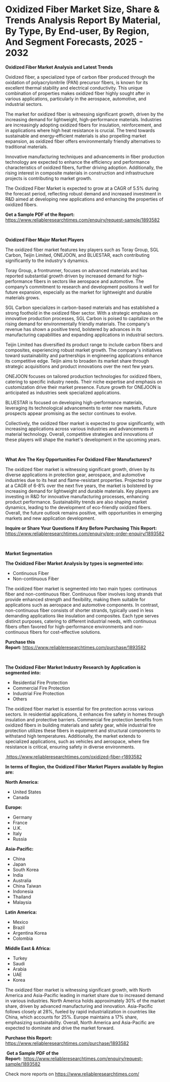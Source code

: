 <p><h1>Oxidized Fiber Market Size, Share & Trends Analysis Report By Material, By Type, By End-user, By Region, And Segment Forecasts, 2025 - 2032</h1></p><p><strong>Oxidized Fiber Market Analysis and Latest Trends</strong></p>
<p><p>Oxidized fiber, a specialized type of carbon fiber produced through the oxidation of polyacrylonitrile (PAN) precursor fibers, is known for its excellent thermal stability and electrical conductivity. This unique combination of properties makes oxidized fiber highly sought after in various applications, particularly in the aerospace, automotive, and industrial sectors.</p><p>The market for oxidized fiber is witnessing significant growth, driven by the increasing demand for lightweight, high-performance materials. Industries are increasingly adopting oxidized fibers for insulation, reinforcement, and in applications where high heat resistance is crucial. The trend towards sustainable and energy-efficient materials is also propelling market expansion, as oxidized fiber offers environmentally friendly alternatives to traditional materials.</p><p>Innovative manufacturing techniques and advancements in fiber production technology are expected to enhance the efficiency and performance characteristics of oxidized fibers, further driving adoption. Additionally, the rising interest in composite materials in construction and infrastructure projects is contributing to market growth.</p><p>The Oxidized Fiber Market is expected to grow at a CAGR of 5.5% during the forecast period, reflecting robust demand and increased investment in R&D aimed at developing new applications and enhancing the properties of oxidized fibers.</p></p>
<p><strong>Get a Sample PDF of the Report:&nbsp;</strong> <a href="https://www.reliableresearchtimes.com/enquiry/request-sample/1893582?utm_campaign=1940&utm_medium=2&utm_source=Github&utm_content=ia&utm_term=06022025&utm_id=oxidized-fiber">https://www.reliableresearchtimes.com/enquiry/request-sample/1893582</a></p>
<p>&nbsp;</p>
<p><strong>Oxidized Fiber Major Market Players</strong></p>
<p><p>The oxidized fiber market features key players such as Toray Group, SGL Carbon, Teijin Limited, ONEJOON, and BLUESTAR, each contributing significantly to the industry's dynamics. </p><p>Toray Group, a frontrunner, focuses on advanced materials and has reported substantial growth driven by increased demand for high-performance fibers in sectors like aerospace and automotive. The company’s commitment to research and development positions it well for future expansion, especially as the market for lightweight and durable materials grows.</p><p>SGL Carbon specializes in carbon-based materials and has established a strong foothold in the oxidized fiber sector. With a strategic emphasis on innovative production processes, SGL Carbon is poised to capitalize on the rising demand for environmentally friendly materials. The company's revenue has shown a positive trend, bolstered by advances in its manufacturing capabilities and expanding applications in industrial sectors.</p><p>Teijin Limited has diversified its product range to include carbon fibers and composites, experiencing robust market growth. The company's initiatives toward sustainability and partnerships in engineering applications enhance its competitive edge. Teijin aims to broaden its market share through strategic acquisitions and product innovations over the next few years.</p><p>ONEJOON focuses on tailored production technologies for oxidized fibers, catering to specific industry needs. Their niche expertise and emphasis on customization drive their market presence. Future growth for ONEJOON is anticipated as industries seek specialized applications.</p><p>BLUESTAR is focused on developing high-performance materials, leveraging its technological advancements to enter new markets. Future prospects appear promising as the sector continues to evolve.</p><p>Collectively, the oxidized fiber market is expected to grow significantly, with increasing applications across various industries and advancements in material technology. Overall, competitive strategies and innovations of these players will shape the market's development in the upcoming years.</p></p>
<p>&nbsp;</p>
<p><strong>What Are The Key Opportunities For Oxidized Fiber Manufacturers?</strong></p>
<p><p>The oxidized fiber market is witnessing significant growth, driven by its diverse applications in protection gear, aerospace, and automotive industries due to its heat and flame-resistant properties. Projected to grow at a CAGR of 6-8% over the next five years, the market is bolstered by increasing demand for lightweight and durable materials. Key players are investing in R&D for innovative manufacturing processes, enhancing product performance. Sustainability trends are also shaping market dynamics, leading to the development of eco-friendly oxidized fibers. Overall, the future outlook remains positive, with opportunities in emerging markets and new application development.</p></p>
<p><strong>Inquire or Share Your Questions If Any Before Purchasing This Report:</strong> <a href="https://www.reliableresearchtimes.com/enquiry/pre-order-enquiry/1893582?utm_campaign=1940&utm_medium=2&utm_source=Github&utm_content=ia&utm_term=06022025&utm_id=oxidized-fiber">https://www.reliableresearchtimes.com/enquiry/pre-order-enquiry/1893582</a></p>
<p>&nbsp;</p>
<p><strong>Market Segmentation</strong></p>
<p><strong>The Oxidized Fiber Market Analysis by types is segmented into:</strong></p>
<p><ul><li>Continuous Fiber</li><li>Non-continuous Fiber</li></ul></p>
<p><p>The oxidized fiber market is segmented into two main types: continuous fiber and non-continuous fiber. Continuous fiber involves long strands that provide enhanced strength and flexibility, making them suitable for applications such as aerospace and automotive components. In contrast, non-continuous fiber consists of shorter strands, typically used in less demanding applications like insulation and composites. Each type serves distinct purposes, catering to different industrial needs, with continuous fibers often favored for high-performance environments and non-continuous fibers for cost-effective solutions.</p></p>
<p><strong>Purchase this Report:&nbsp;</strong><a href="https://www.reliableresearchtimes.com/purchase/1893582?utm_campaign=1940&utm_medium=2&utm_source=Github&utm_content=ia&utm_term=06022025&utm_id=oxidized-fiber">https://www.reliableresearchtimes.com/purchase/1893582</a></p>
<p>&nbsp;</p>
<p><strong>The Oxidized Fiber Market Industry Research by Application is segmented into:</strong></p>
<p><ul><li>Residential Fire Protection</li><li>Commercial Fire Protection</li><li>Industrial Fire Protection</li><li>Others</li></ul></p>
<p><p>The oxidized fiber market is essential for fire protection across various sectors. In residential applications, it enhances fire safety in homes through insulation and protective barriers. Commercial fire protection benefits from oxidized fibers in building materials and safety gear, while industrial fire protection utilizes these fibers in equipment and structural components to withstand high temperatures. Additionally, the market extends to specialized applications, such as vehicles and aerospace, where fire resistance is critical, ensuring safety in diverse environments.</p></p>
<p><a href="https://www.reliableresearchtimes.com/oxidized-fiber-r1893582?utm_campaign=1940&utm_medium=2&utm_source=Github&utm_content=ia&utm_term=06022025&utm_id=oxidized-fiber">&nbsp;https://www.reliableresearchtimes.com/oxidized-fiber-r1893582</a></p>
<p><strong>In terms of Region, the Oxidized Fiber Market Players available by Region are:</strong></p>
<p>
    <p> <strong> North America: </strong>
        <ul>
            <li>United States</li>
            <li>Canada</li>
        </ul>
        </p> 
    <p> <strong> Europe: </strong>
        <ul>
            <li>Germany</li>
            <li>France</li>
            <li>U.K.</li>
            <li>Italy</li>
            <li>Russia</li>
        </ul>
        </p> 
    <p> <strong> Asia-Pacific: </strong>
        <ul>
            <li>China</li>
            <li>Japan</li>
            <li>South Korea</li>
            <li>India</li>
            <li>Australia</li>
            <li>China Taiwan</li>
            <li>Indonesia</li>
            <li>Thailand</li>
            <li>Malaysia</li>
        </ul>
        </p> 
    <p> <strong> Latin America: </strong>
        <ul>
            <li>Mexico</li>
            <li>Brazil</li>
            <li>Argentina Korea</li>
            <li>Colombia</li>
        </ul>
        </p> 
    <p> <strong> Middle East & Africa: </strong>
        <ul>
            <li>Turkey</li>
            <li>Saudi</li>
            <li>Arabia</li>
            <li>UAE</li>
            <li>Korea</li>
        </ul>
    </p>
    </p>
<p><p>The oxidized fiber market is witnessing significant growth, with North America and Asia-Pacific leading in market share due to increased demand in various industries. North America holds approximately 30% of the market share, driven by advanced manufacturing and innovation. Asia-Pacific follows closely at 28%, fueled by rapid industrialization in countries like China, which accounts for 25%. Europe maintains a 17% share, emphasizing sustainability. Overall, North America and Asia-Pacific are expected to dominate and drive the market forward.</p></p>
<p><strong>Purchase this Report: </strong><a href="https://www.reliableresearchtimes.com/purchase/1893582?utm_campaign=1940&utm_medium=2&utm_source=Github&utm_content=ia&utm_term=06022025&utm_id=oxidized-fiber">https://www.reliableresearchtimes.com/purchase/1893582</a></p>
<p>&nbsp;<strong>Get a Sample PDF of the Report:&nbsp;&nbsp;</strong><a href="https://www.reliableresearchtimes.com/enquiry/request-sample/1893582?utm_campaign=1940&utm_medium=2&utm_source=Github&utm_content=ia&utm_term=06022025&utm_id=oxidized-fiber">https://www.reliableresearchtimes.com/enquiry/request-sample/1893582</a></p>
<p><strong></strong></p>
<p>Check more reports on <a href="https://www.reliableresearchtimes.com/?utm_campaign=1940&utm_medium=2&utm_source=Github&utm_content=ia&utm_term=06022025&utm_id=oxidized-fiber">https://www.reliableresearchtimes.com/</a></p>